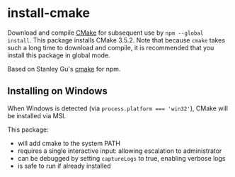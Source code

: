 # install-cmake
Download and compile [CMake](https://cmake.org/) for subsequent use by `npm --global install`.
This package installs CMake 3.5.2.
Note that because `cmake` takes such a long time to download and compile,
it is recommended that you install this package in global mode.

Based on Stanley Gu's [cmake](https://github.com/stanleygu/cmake) for npm.

## Installing on Windows
When Windows is detected (via `process.platform === 'win32'`), CMake will be installed via MSI.

This package:
- will add cmake to the system PATH
- requires a single interactive input: allowing escalation to administrator
- can be debugged by setting `captureLogs` to true, enabling verbose logs
- is safe to run if already installed
